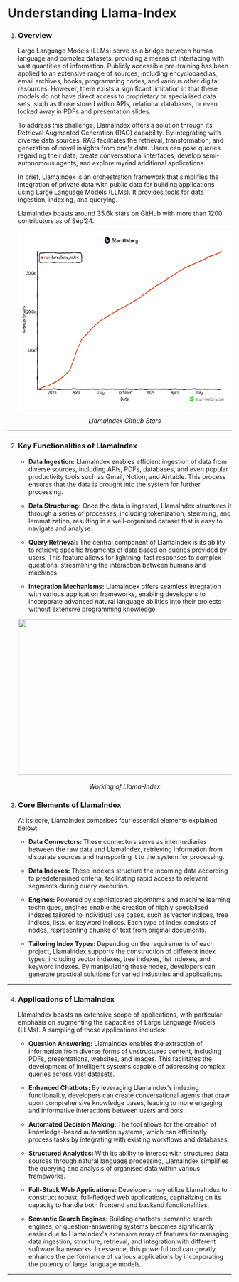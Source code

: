 Understanding Llama-Index
=========================

1. ### Overview 

    Large Language Models (LLMs) serve as a bridge between human language and complex datasets, providing a means of interfacing with vast quantities of information. Publicly accessible pre-training has been applied to an extensive range of sources, including encyclopaedias, email archives, books, programming codes, and various other digital resources. However, there exists a significant limitation in that these models do not have direct access to proprietary or specialised data sets, such as those stored within APIs, relational databases, or even locked away in PDFs and presentation slides.

    To address this challenge, LlamaIndex offers a solution through its Retrieval Augmented Generation (RAG) capability. By integrating with diverse data sources, RAG facilitates the retrieval, transformation, and generation of novel insights from one's data. Users can pose queries regarding their data, create conversational interfaces, develop semi-autonomous agents, and explore myriad additional applications. 

    In brief, LlamaIndex is an orchestration framework that simplifies the integration of private data with public data for building applications using Large Language Models (LLMs). It provides tools for data ingestion, indexing, and querying. 

    LlamaIndex boasts around 35.6k stars on GitHub with more than 1200 contributors as of Sep’24. 

   <p style="text-align: center"><img src="images/star-history-llamaindex.png" width = "600" height = "400"></p><p style="text-align: center"><em>LlamaIndex Github Stars</em></p>

---

2. ### Key Functionalities of LlamaIndex

    - <b> Data Ingestion:</b> LlamaIndex enables efficient ingestion of data from diverse sources, including APIs, PDFs, databases, and even popular productivity tools such as Gmail, Notion, and Airtable. This process ensures that the data is brought into the system for further processing.

    - <b> Data Structuring:</b> Once the data is ingested, LlamaIndex structures it through a series of processes, including tokenization, stemming, and lemmatization, resulting in a well-organised dataset that is easy to navigate and analyse.

    - <b> Query Retrieval:</b> The central component of LlamaIndex is its ability to retrieve specific fragments of data based on queries provided by users. This feature allows for lightning-fast responses to complex questions, streamlining the interaction between humans and machines.

    - <b> Integration Mechanisms:</b> LlamaIndex offers seamless integration with various application frameworks, enabling developers to incorporate advanced natural language abilities into their projects without extensive programming knowledge.


   <p style="text-align: center"><img src="images/working_of_llama_index.gif" width = "650" height = "350"></p><p style="text-align: center"><em>Working of Llama-Index</em></p>

3. ### Core Elements of LlamaIndex

    At its core, LlamaIndex comprises four essential elements explained below: 

    - <b> Data Connectors: </b> These connectors serve as intermediaries between the raw data and LlamaIndex, retrieving information from disparate sources and transporting it to the system for processing.

    - <b> Data Indexes: </b> These indexes structure the incoming data according to predetermined criteria, facilitating rapid access to relevant segments during query execution.

    - <b> Engines: </b> Powered by sophisticated algorithms and machine learning techniques, engines enable the creation of highly specialised indexes tailored to individual use cases, such as vector indices, tree indices, lists, or keyword indices. Each type of index consists of nodes, representing chunks of text from original documents.

    - <b> Tailoring Index Types: </b> Depending on the requirements of each project, LlamaIndex supports the construction of different index types, including vector indexes, tree indexes, list indexes, and keyword indexes. By manipulating these nodes, developers can generate practical solutions for varied industries and applications.

---

4. ### Applications of LlamaIndex

    LlamaIndex boasts an extensive scope of applications, with particular emphasis on augmenting the capacities of Large Language Models (LLMs). A sampling of these applications includes:

    - <b> Question Answering: </b> LlamaIndex enables the extraction of information from diverse forms of unstructured content, including PDFs, presentations, websites, and images. This facilitates the development of intelligent systems capable of addressing complex queries across vast datasets.

    - <b> Enhanced Chatbots: </b> By leveraging LlamaIndex's indexing functionality, developers can create conversational agents that draw upon comprehensive knowledge bases, leading to more engaging and informative interactions between users and bots.

    - <b> Automated Decision Making: </b> The tool allows for the creation of knowledge-based automation systems, which can efficiently process tasks by integrating with existing workflows and databases.

    - <b> Structured Analytics: </b> With its ability to interact with structured data sources through natural language processing, LlamaIndex simplifies the querying and analysis of organised data within various frameworks.

    - <b> Full-Stack Web Applications: </b> Developers may utilize LlamaIndex to construct robust, full-fledged web applications, capitalizing on its capacity to handle both frontend and backend functionalities.

    - <b> Semantic Search Engines: </b> Building chatbots, semantic search engines, or question-answering systems becomes significantly easier due to LlamaIndex's extensive array of features for managing data ingestion, structure, retrieval, and integration with different software frameworks. In essence, this powerful tool can greatly enhance the performance of various applications by incorporating the potency of large language models.

---
